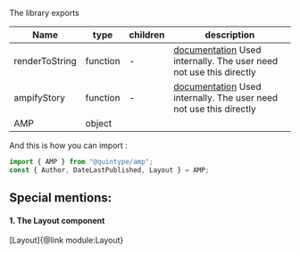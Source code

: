 The library exports

| Name           | type     | children | description                                                                                                 |
| -------------- | -------- | -------- | ----------------------------------------------------------------------------------------------------------- |
| renderToString | function | -        | <a href="global.html#renderToString">documentation</a> Used internally. The user need not use this directly |
| ampifyStory    | function | -        | <a href="global.html#ampifyStory">documentation</a> Used internally. The user need not use this directly    |
| AMP            | object   |          |                                                                                                             |

And this is how you can import :

```jsx
import { AMP } from "@quintype/amp";
const { Author, DateLastPublished, Layout } = AMP;
```

## Special mentions:

#### 1. The Layout component

[Layout]{@link module:Layout}
